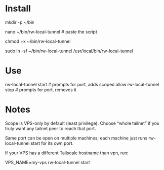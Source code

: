 # Install
mkdir -p ~/bin

nano ~/bin/rw-local-tunnel    # paste the script

chmod +x ~/bin/rw-local-tunnel

sudo ln -sf ~/bin/rw-local-tunnel /usr/local/bin/rw-local-tunnel

# Use
rw-local-tunnel start   # prompts for port, adds scoped allow
rw-local-tunnel stop    # prompts for port, removes it


# Notes

Scope is VPS-only by default (least privilege). Choose “whole tailnet” if you truly want any tailnet peer to reach that port.

Same port can be open on multiple machines; each machine just runs rw-local-tunnel start for its own port.

If your VPS has a different Tailscale hostname than vpn, run:

VPS_NAME=my-vps rw-local-tunnel start
